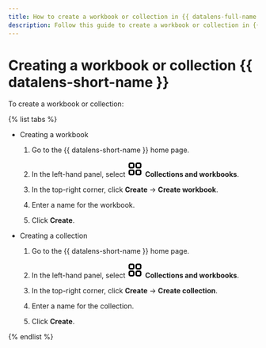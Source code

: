 ```yaml
---
title: How to create a workbook or collection in {{ datalens-full-name }}
description: Follow this guide to create a workbook or collection in {{ datalens-full-name }}.
---
```


# Creating a workbook or collection {{ datalens-short-name }}

To create a workbook or collection:

{% list tabs %}

- Creating a workbook

  1. Go to the {{ datalens-short-name }} home page.
  1. In the left-hand panel, select ![collections](../../_assets/console-icons/rectangles-4.svg) **Collections and workbooks**.


  1. In the top-right corner, click **Create** → **Create workbook**.
  1. Enter a name for the workbook.
  1. Click **Create**.

- Creating a collection

  1. Go to the {{ datalens-short-name }} home page.
  1. In the left-hand panel, select ![collections](../../_assets/console-icons/rectangles-4.svg) **Collections and workbooks**.


  1. In the top-right corner, click **Create** → **Create collection**.
  1. Enter a name for the collection.
  1. Click **Create**.

{% endlist %}
